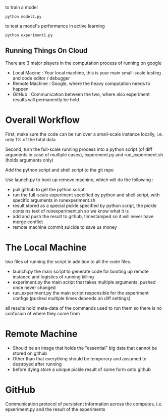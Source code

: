 to train a model

    python model2.py

to test a model's performance in active learning

    python experiment1.py

## Running Things On Cloud

There are 3 major players in the computation process of running on google

* Local Macine : Your local machine, this is your main small-scale testing and code editor / debugger
* Remote Machine : Google, where the heavy computation needs to happen
* GitHub : Communication between the two, where also experiment results will permanently be held

# Overall Workflow

First, make sure the code can be run over a small-scale instance locally, i.e. only 1% of the total data

Second, turn the full-scale running process into a python script (of diff
arguments in case of multiple cases), experiment.py and run\_experiment.sh (holds arguments only)

Add the python script and shell script to the git repo

Use launch.py to boot up remove machine, which will do the following :

* pull github to get the python script
* run the full-scale experiment specified by python and shell script, with specific arguments in runexperiment.sh
* result stored as a special pickle specified by python script, the pickle contains text of runexperiment.sh so we know what it is
* add and push the result to github, timestamped so it will never have merge conflict
* remote machine commit suicide to save us money

# The Local Machine
two files of running the script in addition to all the code files.

* launch.py the main script to generate code for booting up remote instance and logistics of running killing
* experiment.py the main script that takes multiple arguments, pushed once never changed
* run\_experiment.py the main script responsible for the experiment configs (pushed multiple times depends on diff settings)

all results hold meta-data of the commands used to run them so there is no confusion of where they come from

# Remote Machine
* Should be an image that holds the "essential" big data that cannot be stored on github
* Other than that everything should be temporary and assumed to destroyed after running
* before dying store a unique pickle result of some form onto github

# GitHub
Communication protocol of persistent information across the computes, i.e. epxeriment.py and the result of the experiments
